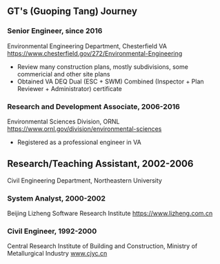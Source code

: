 ## GT's (Guoping Tang) Journey

### Senior Engineer, since 2016
Environmental Engineering Department, Chesterfield VA
https://www.chesterfield.gov/272/Environmental-Engineering

* Review many construction plans, mostly subdivisions, some commericial and other site plans
* Obtained VA DEQ Dual (ESC + SWM) Combined (Inspector + Plan Reviewer + Administrator) certificate 


### Research and Development Associate, 2006-2016
Environmental Sciences Division, ORNL
https://www.ornl.gov/division/environmental-sciences

* Registered as a professional engineer in VA

## Research/Teaching Assistant, 2002-2006
Civil Engineering Department, Northeastern University



### System Analyst, 2000-2002
Beijing Lizheng Software Research Institute
https://www.lizheng.com.cn


### Civil Engineer, 1992-2000
Central Research Institute of Building and Construction, Ministry of Metallurgical Industry
www.cjyc.cn
